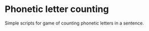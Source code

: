 Phonetic letter counting
========================

Simple scripts for game of counting phonetic letters in a sentence.